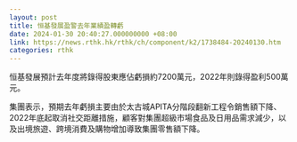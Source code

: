 ```yaml
---
layout: post
title: 恒基發展盈警去年業績盈轉虧
date: 2024-01-30 20:40:27.000000000 +08:00
link: https://news.rthk.hk/rthk/ch/component/k2/1738484-20240130.htm
categories: rthk
---
```


恒基發展預計去年度將錄得股東應佔虧損約7200萬元，2022年則錄得盈利500萬元。

集團表示，預期去年虧損主要由於太古城APITA分階段翻新工程令銷售額下降、2022年底起取消社交距離措施，顧客對集團超級市場食品及日用品需求減少，以及出境旅遊、跨境消費及購物增加導致集團零售額下降。
